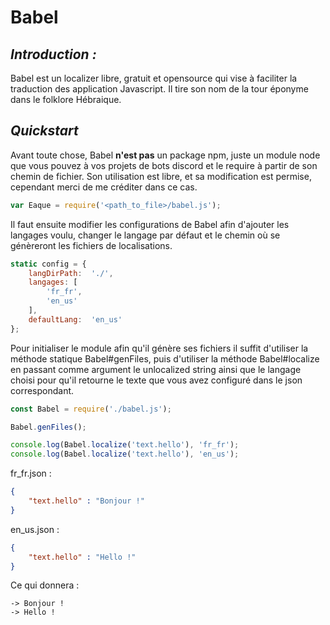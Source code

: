 # Babel

## *Introduction :*
Babel est un localizer libre, gratuit et opensource qui vise à faciliter la traduction des application Javascript. Il tire son nom de la tour éponyme dans le folklore Hébraique.

## *Quickstart*

Avant toute chose, Babel **n'est pas** un package npm, juste un module node que vous pouvez à vos projets de bots discord et le require à partir de son chemin de fichier.
Son utilisation est libre, et sa modification est permise, cependant merci de me créditer dans ce cas.
```js
var Eaque = require('<path_to_file>/babel.js');
```
Il faut ensuite modifier les configurations de Babel afin d'ajouter les langages voulu, changer le langage par défaut et le chemin où se génèreront les fichiers de localisations.
```js
static config = {
	langDirPath:  './',
	langages: [
		'fr_fr',
		'en_us'
	],
	defaultLang:  'en_us'
};
```
Pour initialiser le module afin qu'il génère ses fichiers il suffit d'utiliser la méthode statique Babel#genFiles, puis d'utiliser la méthode Babel#localize en passant comme argument le unlocalized string ainsi que le langage choisi pour qu'il retourne le texte que vous avez configuré dans le json correspondant.

```js
const Babel = require('./babel.js');

Babel.genFiles();

console.log(Babel.localize('text.hello'), 'fr_fr');
console.log(Babel.localize('text.hello'), 'en_us');
```
fr_fr.json :
```json
{
	"text.hello" : "Bonjour !"
}
```
en_us.json :
```json
{
	"text.hello" : "Hello !"
}
```
Ce qui donnera  : 
```
-> Bonjour !
-> Hello !
```
